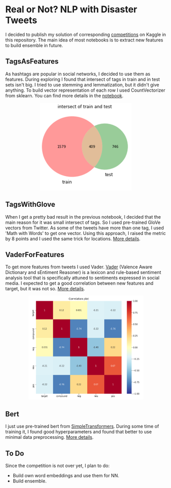 # Real or Not? NLP with Disaster Tweets

I decided to publish my solution of corresponding [competitions](https://www.kaggle.com/c/nlp-getting-started/overview) on Kaggle in this repository.
The main idea of most notebooks is to extract new features to build ensemble in future.

## TagsAsFeatures
As hashtags are popular in social networks, I decided to use them as features. During exploring I found that intersect of tags in train and in test sets isn't big. I tried to use stemming and lemmatization, but it didn't give anything. To build vector representation of each row I used CountVectorizer from sklearn. You can find more details in the [notebook](https://github.com/koren-v/SocialMediaClassification/blob/master/TagsAsFeatures.ipynb).

<p align="center">
  <img src="/images/intrsect.PNG">
</p>

## TagsWithGlove

When I get a pretty bad result in the previous notebook, I decided that the main reason for it was small intersect of tags. So I used pre-trained GloVe vectors from Twitter. As some of the tweets have more than one tag, I used 'Math with Words' to get one vector. Using this approach, I raised the metric by 8 points and I used the same trick for locations. [More details](https://github.com/koren-v/SocialMediaClassification/blob/master/TagsWithGlove.ipynb). 

## VaderForFeatures

To get more features from tweets I used Vader. [Vader](https://github.com/cjhutto/vaderSentiment) (Valence Aware Dictionary and sEntiment Reasoner) is a lexicon and rule-based sentiment analysis tool that is specifically attuned to sentiments expressed in social media. I expected to get a good correlation between new features and target, but it was not so. [More details](https://github.com/koren-v/SocialMediaClassification/blob/master/VaderForFeatures.ipynb).

<p align="center">
  <img src="/images/correlation.PNG">
</p>

## Bert

I just use pre-trained bert from [SimpleTransformers](https://github.com/ThilinaRajapakse/simpletransformers). During some time of training it, I found good hyperparameters and found that better to use minimal data preprocessing. [More details](https://github.com/koren-v/SocialMediaClassification/blob/master/Bert.ipynb).

## To Do

Since the competition is not over yet, I plan to do:
- Build own word embeddings and use them for NN.
- Build ensemble.
